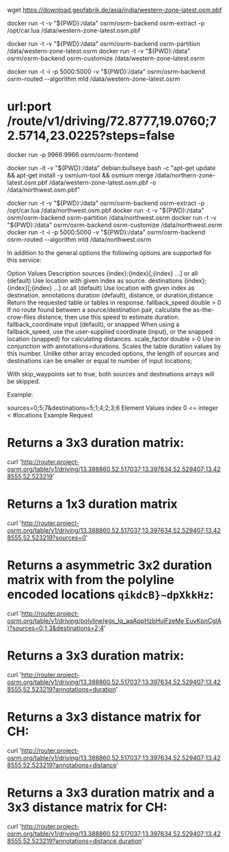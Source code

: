 wget https://download.geofabrik.de/asia/india/western-zone-latest.osm.pbf

docker run -t -v "${PWD}:/data" osrm/osrm-backend osrm-extract -p /opt/car.lua /data/western-zone-latest.osm.pbf

docker run -t -v "${PWD}:/data" osrm/osrm-backend osrm-partition /data/western-zone-latest.osrm
docker run -t -v "${PWD}:/data" osrm/osrm-backend osrm-customize /data/western-zone-latest.osrm

docker run -t -i -p 5000:5000 -v "${PWD}:/data" osrm/osrm-backend osrm-routed --algorithm mld /data/western-zone-latest.osrm

# url:port /route/v1/driving/72.8777,19.0760;72.5714,23.0225?steps=false


<!-- optional-not work -->
docker run -p 9966:9966 osrm/osrm-frontend




<!-- for marging -->

docker run -it -v "${PWD}:/data" debian:bullseye bash -c "apt-get update && apt-get install -y osmium-tool && osmium merge /data/northern-zone-latest.osm.pbf /data/western-zone-latest.osm.pbf -o /data/northwest.osm.pbf"

docker run -t -v "${PWD}:/data" osrm/osrm-backend osrm-extract -p /opt/car.lua /data/northwest.osm.pbf
docker run -t -v "${PWD}:/data" osrm/osrm-backend osrm-partition /data/northwest.osrm
docker run -t -v "${PWD}:/data" osrm/osrm-backend osrm-customize /data/northwest.osrm
docker run -t -i -p 5000:5000 -v "${PWD}:/data" osrm/osrm-backend osrm-routed --algorithm mld /data/northwest.osrm
















<!-- Options -->

In addition to the general options the following options are supported for this service:

Option	Values	Description
sources	{index};{index}[;{index} ...] or all (default)	Use location with given index as source.
destinations	{index};{index}[;{index} ...] or all (default)	Use location with given index as destination.
annotations	duration (default), distance, or duration,distance	Return the requested table or tables in response.
fallback_speed	double > 0	If no route found between a source/destination pair, calculate the as-the-crow-flies distance, then use this speed to estimate duration.
fallback_coordinate	input (default), or snapped	When using a fallback_speed, use the user-supplied coordinate (input), or the snapped location (snapped) for calculating distances.
scale_factor	double > 0	Use in conjunction with annotations=durations. Scales the table duration values by this number.
Unlike other array encoded options, the length of sources and destinations can be smaller or equal to number of input locations;

With skip_waypoints set to true, both sources and destinations arrays will be skipped.

Example:

sources=0;5;7&destinations=5;1;4;2;3;6
Element	Values
index	0 <= integer < #locations
Example Request
# Returns a 3x3 duration matrix:
curl 'http://router.project-osrm.org/table/v1/driving/13.388860,52.517037;13.397634,52.529407;13.428555,52.523219'

# Returns a 1x3 duration matrix
curl 'http://router.project-osrm.org/table/v1/driving/13.388860,52.517037;13.397634,52.529407;13.428555,52.523219?sources=0'

# Returns a asymmetric 3x2 duration matrix with from the polyline encoded locations `qikdcB}~dpXkkHz`:
curl 'http://router.project-osrm.org/table/v1/driving/polyline(egs_Iq_aqAppHzbHulFzeMe`EuvKpnCglA)?sources=0;1;3&destinations=2;4'

# Returns a 3x3 duration matrix:
curl 'http://router.project-osrm.org/table/v1/driving/13.388860,52.517037;13.397634,52.529407;13.428555,52.523219?annotations=duration'

# Returns a 3x3 distance matrix for CH:
curl 'http://router.project-osrm.org/table/v1/driving/13.388860,52.517037;13.397634,52.529407;13.428555,52.523219?annotations=distance'

# Returns a 3x3 duration matrix and a 3x3 distance matrix for CH:
curl 'http://router.project-osrm.org/table/v1/driving/13.388860,52.517037;13.397634,52.529407;13.428555,52.523219?annotations=distance,duration'
